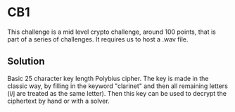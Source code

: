 # CB1

This challenge is a mid level crypto challenge, around 100 points, that is part of a series of challenges. It requires us to host a .wav file.

## Solution

Basic 25 character key length Polybius cipher. The key is made in the classic way, by filling in the keyword "clarinet" and then all remaining letters (i/j are treated as the same letter). Then this key can be used to decrypt the ciphertext by hand or with a solver.
